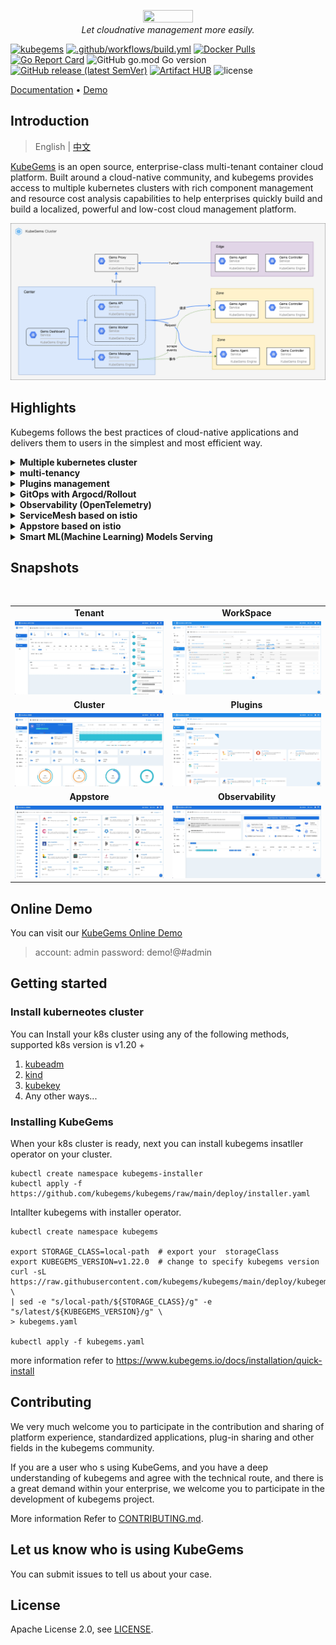 <div style="text-align: center"></div>
  <p align="center">
  <img src="https://www.kubegems.io/img/logo.svg" width="40%" height="40%">
      <br>
      <i>Let cloudnative management more easily.</i>
  </p>
</div>

[![kubegems](https://jaywcjlove.github.io/sb/lang/chinese.svg)](README_zh.md)
[![.github/workflows/build.yml](https://github.com/kubegems/kubegems/actions/workflows/build.yml/badge.svg)](https://github.com/kubegems/kubegems/actions/workflows/build.yml)
[![Docker Pulls](https://img.shields.io/docker/pulls/kubegems/kubegems.svg?maxAge=604800)](https://hub.docker.com/r/kubegems/kubegems)
[![Go Report Card](https://goreportcard.com/badge/github.com/kubegems/kubegems)](https://goreportcard.com/report/github.com/kubegems/kubegems)
![GitHub go.mod Go version](https://img.shields.io/github/go-mod/go-version/kubegems/kubegems?logo=go)
[![GitHub release (latest SemVer)](https://img.shields.io/github/v/release/kubegems/kubegems?logo=github&sort=semver)](https://github.com/kubegems/kubegems/releases/latest)
[![Artifact HUB](https://img.shields.io/endpoint?url=https://artifacthub.io/badge/repository/kubegems)](https://artifacthub.io/packages/search?repo=kubegems)
![license](https://img.shields.io/github/license/kubegems/kubegems)

[Documentation](https://kubegems.io) • [Demo](https://demo.kubegems.io)

## Introduction

> English | [中文](README_zh.md)

[KubeGems](https://kubegems.io) is an open source, enterprise-class multi-tenant container cloud platform. Built around a cloud-native community, and kubegems provides access to multiple kubernetes clusters with rich component management and resource cost analysis capabilities to help enterprises quickly build and build a localized, powerful and low-cost cloud management platform. 

<p align="center">
<img src="https://github.com/kubegems/.github/blob/master/static/image/cluster.drawio.png?raw=true">
</p>

## Highlights

Kubegems follows the best practices of cloud-native applications and delivers them to users in the simplest and most efficient way.

<details>
  <summary><b>Multiple kubernetes cluster</b></summary>
</details>

<details>
  <summary><b>multi-tenancy</b></summary>
</details>

<details>
  <summary><b>Plugins management</b></summary>
</details>

<details>
  <summary><b>GitOps with Argocd/Rollout</b></summary>
</details>

<details>
  <summary><b>Observability (OpenTelemetry)</b></summary>
</details>

<details>
  <summary><b>ServiceMesh based on istio</b></summary>
</details>

<details>
  <summary><b>Appstore based on istio</b></summary>
</details>

<details>
  <summary><b>Smart ML(Machine Learning) Models Serving</b></summary>
</details>

## Snapshots

<br/>
<table>
    <tr>
      <td width="50%" align="center"><b>Tenant</b></td>
      <td width="50%" align="center"><b>WorkSpace</b></td>
    </tr>
    <tr>
        <td width="50%" align="center"><img src="https://github.com/kubegems/.github/blob/master/static/image/tenant.jpg?raw=true"></td>
        <td width="50%" align="center"><img src="https://github.com/kubegems/.github/blob/master/static/image/workspace.jpg?raw=true"></td>
    </tr>
    <tr>
      <td width="50%" align="center"><b>Cluster</b></td>
      <td width="50%" align="center"><b>Plugins</b></td>
    </tr>
        <td width="50%" align="center"><img src="https://github.com/kubegems/.github/blob/master/static/image/cluster.jpg?raw=true"></td>
        <td width="50%" align="center"><img src="https://github.com/kubegems/.github/blob/master/static/image/plugins.jpg?raw=true"></td>
    <tr>
    </tr>
    <tr>
      <td width="50%" align="center"><b>Appstore</b></td>
      <td width="50%" align="center"><b>Observability</b></td>
    </tr>
        <td width="50%" align="center"><img src="https://github.com/kubegems/.github/blob/master/static/image/appstore.jpg?raw=true"></td>
        <td width="50%" align="center"><img src="https://github.com/kubegems/.github/blob/master/static/image/observability.jpg?raw=true"></td>
    <tr>
    </tr>
</table>

## Online Demo

You can visit our [KubeGems Online Demo](https://demo.kubegems.io)

>account: admin    password: demo!@#admin

## Getting started

### Install kuberneotes cluster

You can Install your k8s cluster using any of the following methods, supported k8s version is v1.20 +
1. [kubeadm](https://kubernetes.io/docs/setup/production-environment/tools/kubeadm/create-cluster-kubeadm/)
2. [kind](https://kind.sigs.k8s.io/)
3. [kubekey](https://github.com/kubesphere/kubekey)
4. Any other ways...

### Installing KubeGems

When your k8s cluster is ready, next you can install kubegems insatller operator on your cluster.

```
kubectl create namespace kubegems-installer
kubectl apply -f https://github.com/kubegems/kubegems/raw/main/deploy/installer.yaml
```

Intallter kubegems with installer operator.

```
kubectl create namespace kubegems

export STORAGE_CLASS=local-path  # export your  storageClass
export KUBEGEMS_VERSION=v1.22.0  # change to specify kubegems version
curl -sL https://raw.githubusercontent.com/kubegems/kubegems/main/deploy/kubegems.yaml \
| sed -e "s/local-path/${STORAGE_CLASS}/g" -e "s/latest/${KUBEGEMS_VERSION}/g" \
> kubegems.yaml

kubectl apply -f kubegems.yaml
```

more information refer to https://www.kubegems.io/docs/installation/quick-install

## Contributing

We very much welcome you to participate in the contribution and sharing of platform experience, standardized applications, plug-in sharing and other fields in the kubegems community.

If you are a user who s using KubeGems, and you have a deep understanding of kubegems and agree with the technical route, and there is a great demand within your enterprise, we welcome you to participate in the development of kubegems project.

More information Refer to [CONTRIBUTING.md](https://github.com/kubegems/kubegems/blob/main/CONTRIBUTING.md).

## Let us know who is using KubeGems

You can submit issues to tell us about your case.

## License

Apache License 2.0, see [LICENSE](https://github.com/kubegems/kubegems/blob/main/LICENSE).
